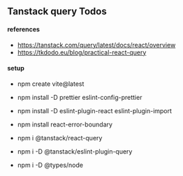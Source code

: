 ## Tanstack query Todos

#### references

- https://tanstack.com/query/latest/docs/react/overview
- https://tkdodo.eu/blog/practical-react-query

#### setup

- npm create vite@latest
- npm install -D prettier eslint-config-prettier
- npm install -D eslint-plugin-react eslint-plugin-import
- npm install react-error-boundary

- npm i @tanstack/react-query
- npm i -D @tanstack/eslint-plugin-query
- npm i -D @types/node
